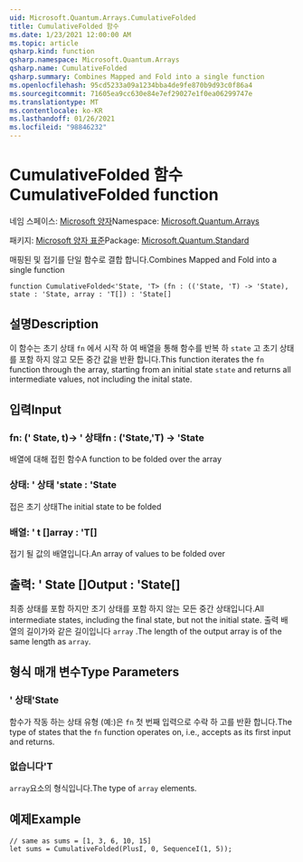 ```yaml
---
uid: Microsoft.Quantum.Arrays.CumulativeFolded
title: CumulativeFolded 함수
ms.date: 1/23/2021 12:00:00 AM
ms.topic: article
qsharp.kind: function
qsharp.namespace: Microsoft.Quantum.Arrays
qsharp.name: CumulativeFolded
qsharp.summary: Combines Mapped and Fold into a single function
ms.openlocfilehash: 95cd5233a09a1234bba4de9fe870b9d93c0f86a4
ms.sourcegitcommit: 71605ea9cc630e84e7ef29027e1f0ea06299747e
ms.translationtype: MT
ms.contentlocale: ko-KR
ms.lasthandoff: 01/26/2021
ms.locfileid: "98846232"
---
```

# <a name="cumulativefolded-function"></a><span data-ttu-id="4004c-102">CumulativeFolded 함수</span><span class="sxs-lookup"><span data-stu-id="4004c-102">CumulativeFolded function</span></span>

<span data-ttu-id="4004c-103">네임 스페이스: [Microsoft 양자](xref:Microsoft.Quantum.Arrays)</span><span class="sxs-lookup"><span data-stu-id="4004c-103">Namespace: [Microsoft.Quantum.Arrays](xref:Microsoft.Quantum.Arrays)</span></span>

<span data-ttu-id="4004c-104">패키지: [Microsoft 양자 표준](https://nuget.org/packages/Microsoft.Quantum.Standard)</span><span class="sxs-lookup"><span data-stu-id="4004c-104">Package: [Microsoft.Quantum.Standard](https://nuget.org/packages/Microsoft.Quantum.Standard)</span></span>


<span data-ttu-id="4004c-105">매핑된 및 접기를 단일 함수로 결합 합니다.</span><span class="sxs-lookup"><span data-stu-id="4004c-105">Combines Mapped and Fold into a single function</span></span>

```qsharp
function CumulativeFolded<'State, 'T> (fn : (('State, 'T) -> 'State), state : 'State, array : 'T[]) : 'State[]
```


## <a name="description"></a><span data-ttu-id="4004c-106">설명</span><span class="sxs-lookup"><span data-stu-id="4004c-106">Description</span></span>

<span data-ttu-id="4004c-107">이 함수는 초기 상태 `fn` 에서 시작 하 여 배열을 통해 함수를 반복 하 `state` 고 초기 상태를 포함 하지 않고 모든 중간 값을 반환 합니다.</span><span class="sxs-lookup"><span data-stu-id="4004c-107">This function iterates the `fn` function through the array, starting from an initial state `state` and returns all intermediate values, not including the inital state.</span></span>

## <a name="input"></a><span data-ttu-id="4004c-108">입력</span><span class="sxs-lookup"><span data-stu-id="4004c-108">Input</span></span>

### <a name="fn--statet---state"></a><span data-ttu-id="4004c-109">fn: (' State, t)-> ' 상태</span><span class="sxs-lookup"><span data-stu-id="4004c-109">fn : ('State,'T) -> 'State</span></span>

<span data-ttu-id="4004c-110">배열에 대해 접힌 함수</span><span class="sxs-lookup"><span data-stu-id="4004c-110">A function to be folded over the array</span></span>


### <a name="state--state"></a><span data-ttu-id="4004c-111">상태: ' 상태 '</span><span class="sxs-lookup"><span data-stu-id="4004c-111">state : 'State</span></span>

<span data-ttu-id="4004c-112">접은 초기 상태</span><span class="sxs-lookup"><span data-stu-id="4004c-112">The initial state to be folded</span></span>


### <a name="array--t"></a><span data-ttu-id="4004c-113">배열: ' t []</span><span class="sxs-lookup"><span data-stu-id="4004c-113">array : 'T[]</span></span>

<span data-ttu-id="4004c-114">접기 될 값의 배열입니다.</span><span class="sxs-lookup"><span data-stu-id="4004c-114">An array of values to be folded over</span></span>



## <a name="output--state"></a><span data-ttu-id="4004c-115">출력: ' State []</span><span class="sxs-lookup"><span data-stu-id="4004c-115">Output : 'State[]</span></span>

<span data-ttu-id="4004c-116">최종 상태를 포함 하지만 초기 상태를 포함 하지 않는 모든 중간 상태입니다.</span><span class="sxs-lookup"><span data-stu-id="4004c-116">All intermediate states, including the final state, but not the initial state.</span></span>
<span data-ttu-id="4004c-117">출력 배열의 길이가와 같은 길이입니다 `array` .</span><span class="sxs-lookup"><span data-stu-id="4004c-117">The length of the output array is of the same length as `array`.</span></span>

## <a name="type-parameters"></a><span data-ttu-id="4004c-118">형식 매개 변수</span><span class="sxs-lookup"><span data-stu-id="4004c-118">Type Parameters</span></span>

### <a name="state"></a><span data-ttu-id="4004c-119">' 상태</span><span class="sxs-lookup"><span data-stu-id="4004c-119">'State</span></span>

<span data-ttu-id="4004c-120">함수가 작동 하는 상태 유형 (예:)은 `fn` 첫 번째 입력으로 수락 하 고를 반환 합니다.</span><span class="sxs-lookup"><span data-stu-id="4004c-120">The type of states that the `fn` function operates on, i.e., accepts as its first input and returns.</span></span>
### <a name="t"></a><span data-ttu-id="4004c-121">없습니다</span><span class="sxs-lookup"><span data-stu-id="4004c-121">'T</span></span>

<span data-ttu-id="4004c-122">`array`요소의 형식입니다.</span><span class="sxs-lookup"><span data-stu-id="4004c-122">The type of `array` elements.</span></span>

## <a name="example"></a><span data-ttu-id="4004c-123">예제</span><span class="sxs-lookup"><span data-stu-id="4004c-123">Example</span></span>

```qsharp
// same as sums = [1, 3, 6, 10, 15]
let sums = CumulativeFolded(PlusI, 0, SequenceI(1, 5));
```